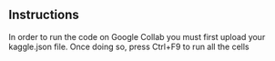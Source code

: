 
## Instructions
In order to run the code on Google Collab you must first upload your kaggle.json file. Once doing so, press Ctrl+F9 to run all the cells

